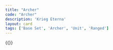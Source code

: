 ```yaml
---
title: "Archer"
code: "Archer"
description: 'Krieg Eterna'
layout: card
tags: ['Base Set', 'Archer', 'Unit', 'Ranged']
---
```


{{<card-detail-page title="Archer" artwork="Archer the Winner by Hendrick Joseph Dillens (1851)"/>}}